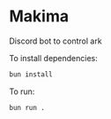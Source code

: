 # Makima
Discord bot to control ark

To install dependencies:

```bash
bun install
```

To run:

```bash
bun run .
```
